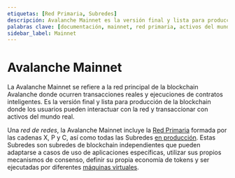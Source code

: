 ```yaml
---
etiquetas: [Red Primaria, Subredes]
descripción: Avalanche Mainnet es la versión final y lista para producción de la blockchain donde los usuarios pueden interactuar con la red y realizar transacciones con activos del mundo real.
palabras clave: [documentación, mainnet, red primaria, activos del mundo real, construir en avalanche]
sidebar_label: Mainnet
---
```


# Avalanche Mainnet

La Avalanche Mainnet se refiere a la red principal de la blockchain Avalanche donde ocurren transacciones reales
y ejecuciones de contratos inteligentes. Es la versión final y lista para producción de la
blockchain donde los usuarios pueden interactuar con la red y transaccionar con activos del mundo real.

Una _red de redes_, la Avalanche Mainnet incluye la
[Red Primaria](/learn/avalanche/avalanche-platform.md)
formada por las cadenas X, P y C, así como todas las Subredes
[en producción](/learn/avalanche/subnets-overview.md). Estas Subredes son subredes de blockchain independientes
que pueden adaptarse a casos de uso de aplicaciones específicas, utilizar sus propios mecanismos de consenso, definir
su propia economía de tokens y ser ejecutadas por diferentes [máquinas virtuales](/learn/avalanche/virtual-machines.md).
